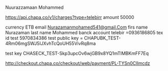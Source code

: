 Nuurazzamaan Mohammed 

https://api.chapa.co/v1/charges?type=telebirr
amount 50000

currency ETB
email Nurazamanmohamed541@gmail.Com 
firs name Nurazaman 
last name Mohammed 
banck account  telebir =0936186805
tex id test 5970834386
test public key = CHAPUBK_TEST-4Rm06mgSWJ5IJXvhTcQoUH55VivRq8ma

test key CHASECK_TEST-Skp3upcOv6wjGB9x8YQ1mTlMBKmFF7Eq

http://checkout.chapa.co/checkout/web/payment/PL-TYSn0ClImcdz
